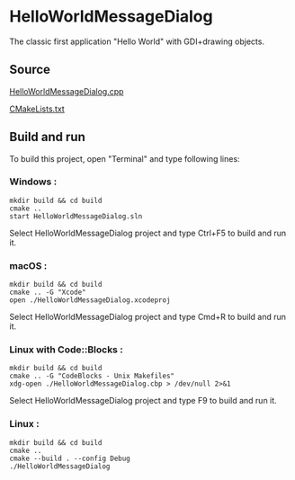 # HelloWorldMessageDialog

The classic first application "Hello World" with GDI+drawing objects.

## Source

[HelloWorldMessageDialog.cpp](HelloWorldMessageDialog.cpp)

[CMakeLists.txt](CMakeLists.txt)

## Build and run

To build this project, open "Terminal" and type following lines:

### Windows :

``` shell
mkdir build && cd build
cmake .. 
start HelloWorldMessageDialog.sln
```

Select HelloWorldMessageDialog project and type Ctrl+F5 to build and run it.

### macOS :

``` shell
mkdir build && cd build
cmake .. -G "Xcode"
open ./HelloWorldMessageDialog.xcodeproj
```

Select HelloWorldMessageDialog project and type Cmd+R to build and run it.

### Linux with Code::Blocks :

``` shell
mkdir build && cd build
cmake .. -G "CodeBlocks - Unix Makefiles"
xdg-open ./HelloWorldMessageDialog.cbp > /dev/null 2>&1
```

Select HelloWorldMessageDialog project and type F9 to build and run it.

### Linux :

``` shell
mkdir build && cd build
cmake .. 
cmake --build . --config Debug
./HelloWorldMessageDialog
```
